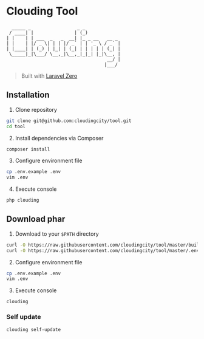 # Clouding Tool

```
  _____ _                 _ _
 / ____| |               | (_)
| |    | | ___  _   _  __| |_ _ __   __ _
| |    | |/ _ \| | | |/ _` | | '_ \ / _` |
| |____| | (_) | |_| | (_| | | | | | (_| |
 \_____|_|\___/ \__,_|\__,_|_|_| |_|\__, |
                                     __/ |
                                    |___/
```

> Built with [Laravel Zero](https://github.com/laravel-zero/laravel-zero)

## Installation

1. Clone repository
```bash
git clone git@github.com:cloudingcity/tool.git
cd tool
```

2. Install dependencies via Composer
```bash
composer install
```

3. Configure environment file
```bash
cp .env.example .env
vim .env
```

4. Execute console
```bash
php clouding
```

## Download phar

1. Download to your `$PATH` directory
```bash
curl -O https://raw.githubusercontent.com/cloudingcity/tool/master/builds/clouding
curl -O https://raw.githubusercontent.com/cloudingcity/tool/master/.env.example
```

2. Configure environment file
```bash
cp .env.example .env
vim .env
```

3. Execute console
```
clouding
```

### Self update
```
clouding self-update
```

